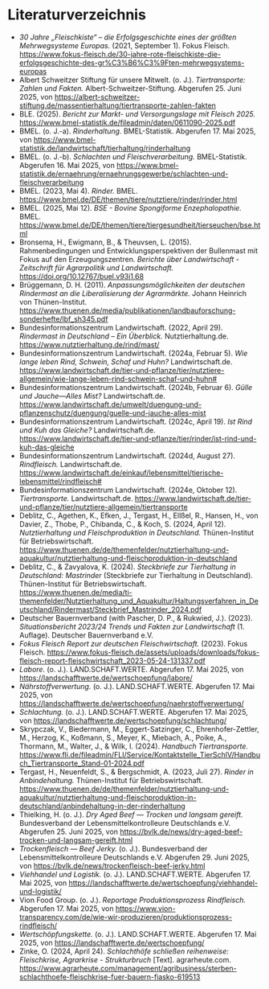 # Literaturverzeichnis

- *30 Jahre „Fleischkiste“ – die Erfolgsgeschichte eines der größten Mehrwegsysteme Europas.* (2021, September 1). Fokus Fleisch. <https://www.fokus-fleisch.de/30-jahre-rote-fleischkiste-die-erfolgsgeschichte-des-gr%C3%B6%C3%9Ften-mehrwegsystems-europas>
- Albert Schweitzer Stiftung für unsere Mitwelt. (o. J.). *Tiertransporte: Zahlen und Fakten.* Albert-Schweitzer-Stiftung. Abgerufen 25. Juni 2025, von <https://albert-schweitzer-stiftung.de/massentierhaltung/tiertransporte-zahlen-fakten>
- BLE. (2025). *Bericht zur Markt- und Versorgungslage mit Fleisch 2025.* <https://www.bmel-statistik.de/fileadmin/daten/0611090-2025.pdf>
- BMEL. (o. J.-a). *Rinderhaltung.* BMEL-Statistik. Abgerufen 17. Mai 2025, von <https://www.bmel-statistik.de/landwirtschaft/tierhaltung/rinderhaltung>
- BMEL. (o. J.-b). *Schlachten und Fleischverarbeitung.* BMEL-Statistik. Abgerufen 16. Mai 2025, von <https://www.bmel-statistik.de/ernaehrung/ernaehrungsgewerbe/schlachten-und-fleischverarbeitung>
- BMEL. (2023, Mai 4). *Rinder.* BMEL. <https://www.bmel.de/DE/themen/tiere/nutztiere/rinder/rinder.html>
- BMEL. (2025, Mai 12). *BSE - Bovine Spongiforme Enzephalopathie.* BMEL. <https://www.bmel.de/DE/themen/tiere/tiergesundheit/tierseuchen/bse.html>
- Bronsema, H., Ewigmann, B., & Theuvsen, L. (2015). Rahmenbedingungen und Entwicklungsperspektiven der Bullenmast mit Fokus auf den Erzeugungszentren. *Berichte über Landwirtschaft - Zeitschrift für Agrarpolitik und Landwirtschaft.* <https://doi.org/10.12767/buel.v93i1.68>
- Brüggemann, D. H. (2011). *Anpassungsmöglichkeiten der deutschen Rindermast an die Liberalisierung der Agrarmärkte.* Johann Heinrich von Thünen-Institut. <https://www.thuenen.de/media/publikationen/landbauforschung-sonderhefte/lbf_sh345.pdf>
- Bundesinformationszentrum Landwirtschaft. (2022, April 29). *Rindermast in Deutschland – Ein Überblick.* Nutztierhaltung.de. <https://www.nutztierhaltung.de/rind/mast/>
- Bundesinformationszentrum Landwirtschaft. (2024a, Februar 5). *Wie lange leben Rind, Schwein, Schaf und Huhn?* Landwirtschaft.de. <https://www.landwirtschaft.de/tier-und-pflanze/tier/nutztiere-allgemein/wie-lange-leben-rind-schwein-schaf-und-huhn#>
- Bundesinformationszentrum Landwirtschaft. (2024b, Februar 6). *Gülle und Jauche—Alles Mist?* Landwirtschaft.de. <https://www.landwirtschaft.de/umwelt/duengung-und-pflanzenschutz/duengung/guelle-und-jauche-alles-mist>
- Bundesinformationszentrum Landwirtschaft. (2024c, April 19). *Ist Rind und Kuh das Gleiche?* Landwirtschaft.de. <https://www.landwirtschaft.de/tier-und-pflanze/tier/rinder/ist-rind-und-kuh-das-gleiche>
- Bundesinformationszentrum Landwirtschaft. (2024d, August 27). *Rindfleisch.* Landwirtschaft.de. <https://www.landwirtschaft.de/einkauf/lebensmittel/tierische-lebensmittel/rindfleisch#>
- Bundesinformationszentrum Landwirtschaft. (2024e, Oktober 12). *Tiertransporte.* Landwirtschaft.de. <https://www.landwirtschaft.de/tier-und-pflanze/tier/nutztiere-allgemein/tiertransporte>
- Deblitz, C., Agethen, K., Efken, J., Tergast, H., Ellßel, R., Hansen, H., von Davier, Z., Thobe, P., Chibanda, C., & Koch, S. (2024, April 12). *Nutztierhaltung und Fleischproduktion in Deutschland.* Thünen-Institut für Betriebswirtschaft. <https://www.thuenen.de/de/themenfelder/nutztierhaltung-und-aquakultur/nutztierhaltung-und-fleischproduktion-in-deutschland>
- Deblitz, C., & Zavyalova, K. (2024). *Steckbriefe zur Tierhaltung in Deutschland: Mastrinder* (Steckbriefe zur Tierhaltung in Deutschland). Thünen-Institut für Betriebswirtschaft. <https://www.thuenen.de/media/ti-themenfelder/Nutztierhaltung_und_Aquakultur/Haltungsverfahren_in_Deutschland/Rindermast/Steckbrief_Mastrinder_2024.pdf>
- Deutscher Bauernverband (with Pascher, D. P., & Rukwied, J.). (2023). *Situationsbericht 2023/24 Trends und Fakten zur Landwirtschaft* (1. Auflage). Deutscher Bauernverband e.V.
- *Fokus Fleisch Report zur deutschen Fleischwirtschaft.* (2023). Fokus Fleisch. <https://www.fokus-fleisch.de/assets/uploads/downloads/fokus-fleisch-report-fleischwirtschaft_2023-05-24-131337.pdf>
- *Labore.* (o. J.). LAND.SCHAFT.WERTE. Abgerufen 17. Mai 2025, von <https://landschafftwerte.de/wertschoepfung/labore/>
- *Nährstoffverwertung.* (o. J.). LAND.SCHAFT.WERTE. Abgerufen 17. Mai 2025, von <https://landschafftwerte.de/wertschoepfung/naehrstoffverwertung/>
- *Schlachtung.* (o. J.). LAND.SCHAFT.WERTE. Abgerufen 17. Mai 2025, von <https://landschafftwerte.de/wertschoepfung/schlachtung/>
- Skrypczak, V., Biedermann, M., Eggert-Satzinger, C., Ehrenhofer-Zettler, M., Herzog, K., Koßmann, S., Meyer, K., Miebach, A., Poike, A., Thormann, M., Walter, J., & Wilk, I. (2024). *Handbuch Tiertransporte.* <https://www.fli.de/fileadmin/FLI/Service/Kontaktstelle_TierSchlV/Handbuch_Tiertransporte_Stand-01-2024.pdf>
- Tergast, H., Neuenfeldt, S., & Bergschmidt, A. (2023, Juli 27). *Rinder in Anbindehaltung.* Thünen-Institut für Betriebswirtschaft. <https://www.thuenen.de/de/themenfelder/nutztierhaltung-und-aquakultur/nutztierhaltung-und-fleischproduktion-in-deutschland/anbindehaltung-in-der-rinderhaltung>
- Thielking, H. (o. J.). *Dry Aged Beef — Trocken und langsam gereift.* Bundesverband der Lebensmittelkontrolleure Deutschlands e.V. Abgerufen 25. Juni 2025, von <https://bvlk.de/news/dry-aged-beef-trocken-und-langsam-gereift.html>
- *Trockenfleisch — Beef Jerky.* (o. J.). Bundesverband der Lebensmittelkontrolleure Deutschlands e.V. Abgerufen 29. Juni 2025, von <https://bvlk.de/news/trockenfleisch-beef-jerky.html>
- *Viehhandel und Logistik.* (o. J.). LAND.SCHAFT.WERTE. Abgerufen 17. Mai 2025, von <https://landschafftwerte.de/wertschoepfung/viehhandel-und-logistik/>
- Vion Food Group. (o. J.). *Reportage Produktionsprozess Rindfleisch.* Abgerufen 17. Mai 2025, von <https://www.vion-transparency.com/de/wie-wir-produzieren/produktionsprozess-rindfleisch/>
- *Wertschöpfungskette.* (o. J.). LAND.SCHAFT.WERTE. Abgerufen 17. Mai 2025, von <https://landschafftwerte.de/wertschoepfung/>
- Zinke, O. (2024, April 24). *Schlachthöfe schließen reihenweise: Fleischkrise, Agrarkrise - Strukturbruch* [Text]. agrarheute.com. <https://www.agrarheute.com/management/agribusiness/sterben-schlachthoefe-fleischkrise-fuer-bauern-fiasko-619513>
 
